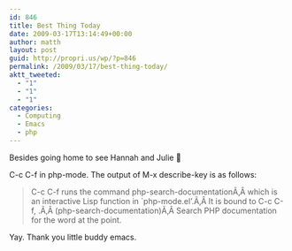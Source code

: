 ```yaml
---
id: 846
title: Best Thing Today
date: 2009-03-17T13:14:49+00:00
author: matth
layout: post
guid: http://propri.us/wp/?p=846
permalink: /2009/03/17/best-thing-today/
aktt_tweeted:
  - "1"
  - "1"
  - "1"
categories:
  - Computing
  - Emacs
  - php
---
```

Besides going home to see Hannah and Julie 🙂

C-c C-f in php-mode. The output of M-x describe-key is as follows:

> C-c C-f runs the command php-search-documentationÃ‚Â which is an interactive Lisp function in \`php-mode.el&#8217;.Ã‚Â It is bound to C-c C-f, <menu-bar> <php> <search-documentation>.Ã‚Â (php-search-documentation)Ã‚Â Search PHP documentation for the word at the point.

Yay. Thank you little buddy emacs.

>